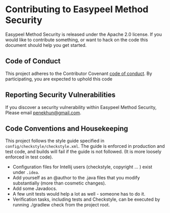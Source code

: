 # Contributing to Easypeel Method Security

Easypeel Method Security is released under the Apache 2.0 license. If you would like to contribute
something, or want to hack on the code this document should help you get started.

## Code of Conduct

This project adheres to the Contributor Covenant [code of conduct](CODE_OF_CONDUCT.md).
By participating, you are expected to uphold this code

## Reporting Security Vulnerabilities

If you discover a security vulnerability within Easypeel Method Security, Please
email [penekhun@gmail.com].

[penekhun@gmail.com]: mailto:penekhun@gmail.com

## Code Conventions and Housekeeping

This project follows the style guide specified in `config/checkstyle/checkstyle.xml`.
The guide is enforced in production and test code, and builds will fail if the guide is not
followed. (It is more loosely enforced in test code).

- Configuration files for Intellij users (checkstyle, copyright ... ) exist under `.idea`.
- Add yourself as an @author to the .java files that you modify substantially (more than cosmetic
  changes).
- Add some Javadocs.
- A few unit tests would help a lot as well - someone has to do it.
- Verification tasks, including tests and Checkstyle, can be executed by running ./gradlew check
  from the project root.
